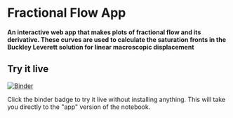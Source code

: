 # Fractional Flow App

**An interactive web app that makes plots of fractional flow and its derivative. These curves are used to calculate the saturation fronts in the Buckley Leverett solution for linear macroscopic displacement**

## Try it live

[![Binder](https://mybinder.org/badge.svg)](https://mybinder.org/v2/gh/fahimnis/FracFlowApp/master?urlpath=%2Fapps%2FFracFlowApp.ipynb)

Click the binder badge to try it live without installing anything. This will take you directly to the "app" version of the notebook.


